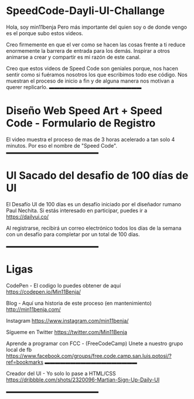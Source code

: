 # SpeedCode-Dayli-UI-Challange


Hola, soy min11benja 
Pero más importante del quien soy o de donde vengo es el porque subo estos videos. 

Creo firmemente en que el ver como se hacen las cosas frente a ti reduce enormemente la barrera de entrada para los demás. Inspirar a otros animarse a crear y compartir es mi razón de este canal.

Creo que estos videos de Speed Code son geniales porque, nos hacen sentir como si fuéramos nosotros los que escribimos todo ese código. Nos muestran el proceso de inicio a fin y de alguna manera nos motivan a querer replicarlo.
▬▬▬▬▬▬▬▬▬▬▬▬▬▬▬▬▬▬

# Diseño Web Speed Art + Speed Code - Formulario de Registro

El video muestra el proceso de mas de 3 horas acelerado a tan solo 4 minutos. Por eso el nombre de "Speed Code". 
▬▬▬▬▬▬▬▬▬▬▬▬▬▬▬▬▬▬
# UI Sacado del desafio de 100 días de UI 

El Desafío UI de 100 días es un desafío iniciado por el diseñador rumano Paul Nechita. Si estás interesado en participar, puedes ir a https://dailyui.co/

Al registrarse, recibirá un correo electrónico todos los días de la semana con un desafío para completar por un total de 100 días.

▬▬▬▬▬▬▬▬▬▬▬▬▬▬▬▬▬▬
# Ligas

CodePen - El codigo lo puedes obtener de aquí
https://codepen.io/Min11Benja/

Blog - Aquí una historia de este proceso (en mantenimiento)
http://min11benja.com/

Instagram
https://www.instagram.com/min11benja/

Sígueme en Twitter
https://twitter.com/Min11Benja

Aprende a programar con FCC - (FreeCodeCamp) 
Unete a nuestro grupo local de fb 
https://www.facebook.com/groups/free.code.camp.san.luis.potosi/?ref=bookmarks
▬▬▬▬▬▬▬▬▬▬▬▬▬▬▬▬▬▬

Creador del UI - Yo solo lo pase a HTML/CSS
https://dribbble.com/shots/2320096-Martian-Sign-Up-Daily-UI

▬▬▬▬▬▬▬▬▬▬▬▬▬▬▬▬▬▬
